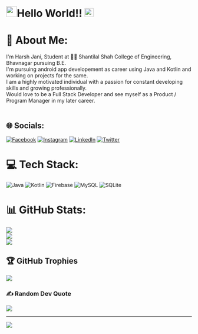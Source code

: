 # <img src="https://github.com/TheDudeThatCode/TheDudeThatCode/blob/master/Assets/Hi.gif" width="29px">Hello World!! <img src="https://github.com/TheDudeThatCode/TheDudeThatCode/blob/master/Assets/Earth.gif" width="24px">

# 💫 About Me:
 I'm Harsh Jani, Student at 👨‍💻 Shantilal Shah College of Engineering, Bhavnagar pursuing B.E.  <br> I'm pursuing android app developement as career using Java and Kotlin and working on projects for the same. <br> I am a highly motivated individual with a passion for constant developing skills and growing professionally. <br> Would love to be a Full Stack Developer and see myself as a Product / Program Manager in my later career.  <br><br>


## 🌐 Socials:
[![Facebook](https://img.shields.io/badge/Facebook-%231877F2.svg?logo=Facebook&logoColor=white)](https://facebook.com/HarshJani) [![Instagram](https://img.shields.io/badge/Instagram-%23E4405F.svg?logo=Instagram&logoColor=white)](https://instagram.com/harsh_jani02) [![LinkedIn](https://img.shields.io/badge/LinkedIn-%230077B5.svg?logo=linkedin&logoColor=white)](https://linkedin.com/in/https://www.linkedin.com/in/harsh-jani-1b35851b5/) [![Twitter](https://img.shields.io/badge/Twitter-%231DA1F2.svg?logo=Twitter&logoColor=white)](https://twitter.com/@HarshJani02) 

# 💻 Tech Stack:
![Java](https://img.shields.io/badge/java-%23ED8B00.svg?style=flat&logo=java&logoColor=white) ![Kotlin](https://img.shields.io/badge/kotlin-%230095D5.svg?style=flat&logo=kotlin&logoColor=white) ![Firebase](https://img.shields.io/badge/firebase-%23039BE5.svg?style=flat&logo=firebase) ![MySQL](https://img.shields.io/badge/mysql-%2300f.svg?style=flat&logo=mysql&logoColor=white) ![SQLite](https://img.shields.io/badge/sqlite-%2307405e.svg?style=flat&logo=sqlite&logoColor=white)
# 📊 GitHub Stats:
![](https://github-readme-stats.vercel.app/api?username=harsh6373&theme=radical&hide_border=false&include_all_commits=true&count_private=true)<br/>
![](https://github-readme-streak-stats.herokuapp.com/?user=harsh6373&theme=radical&hide_border=false)<br/>
![](https://github-readme-stats.vercel.app/api/top-langs/?username=harsh6373&theme=radical&hide_border=false&include_all_commits=true&count_private=true&layout=compact)

## 🏆 GitHub Trophies
![](https://github-profile-trophy.vercel.app/?username=harsh6373&theme=radical&no-frame=false&no-bg=false&margin-w=4)

### ✍️ Random Dev Quote
![](https://quotes-github-readme.vercel.app/api?type=vetical&theme=radical)

---
[![](https://visitcount.itsvg.in/api?id=harsh6373&icon=0&color=3)](https://visitcount.itsvg.in)

